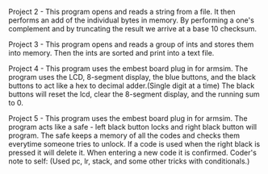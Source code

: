 Project 2 - This program opens and reads a string from a file. It then performs an add of the individual bytes in memory. By performing a one's complement and by truncating the result we arrive at a base 10 checksum.

Project 3 - This program opens and reads a group of ints and stores them into memory. Then the ints are sorted and print into a text file.

Project 4 - This program uses the embest board plug in for armsim. The program uses the LCD, 8-segment display, the blue buttons, and the black buttons to act like a hex to decimal adder.(Single digit at a time) The black buttons will reset the lcd, clear the 8-segment display, and the running sum to 0. 

Project 5 - This program uses the embest board plug in for armsim. The program acts like a safe - left black button locks and right black button will program. The safe keeps a memory of all the codes and checks them everytime someone tries to unlock. If a code is used when the right black is pressed it will delete it. When entering a new code it is confirmed. Coder's note to self: (Used pc, lr, stack, and some other tricks with conditionals.) 
